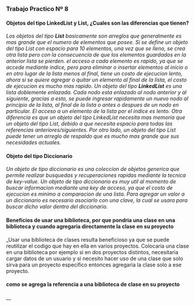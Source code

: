 ### **Trabajo Practico Nº 8**

#### **Objetos del tipo LinkedList y List, ¿Cuales son las diferencias que tienen?**

  _Los objetos del tipo **List** basicamente son arreglos que generalmente es mas grande que el numero de elementos que posee. Si se define un objeto del tipo List con espacio
para 10 elementos, una vez que se lleno, se crea otra lista pero con la consecuencia de que los elementos guardados en la anterior lista se pierden.
el acceso a cada elemento es rapido, ya que se accede mediante indice, pero para eliminar o insertar elementos al inicio o en otro lugar de la lista menos al final, tiene un 
costo de ejecucion lento, ahora si se quiere agregar o quitar un elemento al final de la lista, el costo de ejecucion es mucho mas rapido.
  Un objeto del tipo **LinkedList** es una lista doblemente enlazada. Cada nodo esta enlazado al nodo anterior y al siguiente, gracias a esto, se puede ingresar rapidamente
un nuevo nodo al principio de la lista, al final de la lista o antes o despues de un nodo en particular. El acceso a un elemento de la lista por el indice es lento.
  Otra diferencia es que un objeto del tipo LinkedList necesita mas memoria que un objeto del tipo List, debido a que necesita espacio para todas las referencias
anteriores/siguientes. Por otro lado, un objeto del tipo List puede tener un arreglo de respaldo que es mucho mas grande que sus necesidades actuales._


#### **Objeto del tipo Diccionario**

  _Un objeto de tipo diccionario es una coleccion de objetos generica que permite realizar busquedas y recuperaciones rapidas mediante la tecnica de key-value. 
Un objeto de tipo diccionario es muy util al momento de buscar informacion mediante una key de acceso, ya que el costo de ejecucion es minimo a comparacion de una lista.
Para agregar un valor a un diccionario es necesario asociarlo con una clave, la cual se usara para buscar dicho valor dentro del diccionario._


#### **Beneficios de usar una biblioteca, por que pondria una clase en una biblioteca y cuando agregaria directamente la clase en su proyecto**

_Usar una biblioteca de clases resulta beneficioso ya que se puede reutilizar el codigo que hay en ella en varios proyectos. Colocaria una clase en una biblioteca por ejemplo si en dos proyectos distintos, necesitaria cargar datos de un usuario y si necesito hacer uso de una clase que solo sirva para un proyecto especifico entonces agregaria la clase solo a ese proyecto.


#### **como se agrega la referencia a una biblioteca de clase en su proyecto**

__
